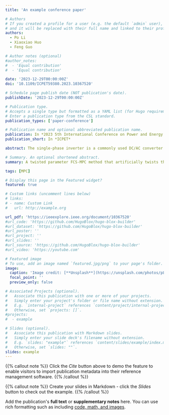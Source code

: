 ```yaml
---
title: 'An example conference paper'

# Authors
# If you created a profile for a user (e.g. the default `admin` user), write the username (folder name) here
# and it will be replaced with their full name and linked to their profile.
authors:
  - Po Li
  - Xiaoxiao Huo
  - Feng Guo

# Author notes (optional)
#author_notes:
#  - 'Equal contribution'
#  - 'Equal contribution'

date: '2023-12-29T00:00:00Z'
doi: '10.1109/ICPET59380.2023.10367520'

# Schedule page publish date (NOT publication's date).
publishDate: '2023-12-29T00:00:00Z'

# Publication type.
# Accepts a single type but formatted as a YAML list (for Hugo requirements).
# Enter a publication type from the CSL standard.
publication_types: ['paper-conference']

# Publication name and optional abbreviated publication name.
publication: In *2023 5th International Conference on Power and Energy Technology*
publication_short: In *ICPET*

abstract: The single-phase inverter is a commonly used DC/AC converter in the industrial field. Due to its fast dynamic performance and the ability to handle multiple constraints, Finite Control Set-Model Predictive Control (FCS-MPC) is capable of effectively tracking the current of single-phase inverters. However, the implementation of FCS-MPC is characterized by high computational demand, time delay, and a requirement for high model accuracy. In order to address these challenges, this study proposes a twisted parameter FCS-MPC method that artificially twists the model parameters. This method aims to reduce Total Harmonic Distortion (THD) as compared to the one-step delay compensation FCS-MPC. By ensuring accurate tracking of the single-phase inverter, this method can effectively save computational time. The study utilizes simulations to uncover the impact of model parameters on the THD of the grid current. It is discovered that reducing the control parameters of inductance can lead to a reduction in THD of the current. The simulation results demonstrate that, within a certain range, reducing the control parameters of inductance can effectively enhance the quality of the grid current without an increase in the number of switch operations. Furthermore, this method outperforms the delay compensation method by offering a lower computational burden, smaller prediction error, and lower switch loss.

# Summary. An optional shortened abstract.
summary: A twisted parameter FCS-MPC method that artificially twists the model parameters.

tags: [MPC]

# Display this page in the Featured widget?
featured: true

# Custom links (uncomment lines below)
# links:
# - name: Custom Link
#   url: http://example.org

url_pdf: 'https://ieeexplore.ieee.org/document/10367520'
#url_code: 'https://github.com/HugoBlox/hugo-blox-builder'
#url_dataset: 'https://github.com/HugoBlox/hugo-blox-builder'
#url_poster: ''
#url_project: ''
#url_slides: ''
#url_source: 'https://github.com/HugoBlox/hugo-blox-builder'
#url_video: 'https://youtube.com'

# Featured image
# To use, add an image named `featured.jpg/png` to your page's folder.
image:
  caption: 'Image credit: [**Unsplash**](https://unsplash.com/photos/pLCdAaMFLTE)'
  focal_point: ''
  preview_only: false

# Associated Projects (optional).
#   Associate this publication with one or more of your projects.
#   Simply enter your project's folder or file name without extension.
#   E.g. `internal-project` references `content/project/internal-project/index.md`.
#   Otherwise, set `projects: []`.
#projects:
#  - example

# Slides (optional).
#   Associate this publication with Markdown slides.
#   Simply enter your slide deck's filename without extension.
#   E.g. `slides: "example"` references `content/slides/example/index.md`.
#   Otherwise, set `slides: ""`.
slides: example
---
```


{{% callout note %}}
Click the _Cite_ button above to demo the feature to enable visitors to import publication metadata into their reference management software.
{{% /callout %}}

{{% callout note %}}
Create your slides in Markdown - click the _Slides_ button to check out the example.
{{% /callout %}}

Add the publication's **full text** or **supplementary notes** here. You can use rich formatting such as including [code, math, and images](https://docs.hugoblox.com/content/writing-markdown-latex/).
